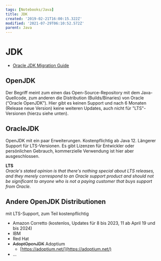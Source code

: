 ```yaml
---
tags: [Notebooks/Java]
title: JDK
created: '2019-02-21T16:00:15.322Z'
modified: '2021-07-29T06:10:52.572Z'
parent: Java
---
```


# JDK
- [Oracle JDK Migration Guide](https://docs.oracle.com/en/java/javase/17/migrate/getting-started.html)

## OpenJDK
Der Begriff meint zum einen das Open-Source-Repository mit dem Java-Quellcode, zum anderen die Distribution (Builds/Binaries) von Oracle (“Oracle OpenJDK”). Hier gibt es keinen Support und nach 6 Monaten (Release neue Version) keine weiteren Updates, auch nicht für "LTS"-Versionen (hierzu siehe unten).

## OracleJDK
OpenJDK mit ein paar Erweiterungen. Kostenpflichtig ab Java 12. Längerer Support für LTS-Versionen. Es gibt Lizenzen für Entwickler oder persönlichen Gebrauch, kommerzielle Verwendung ist hier aber ausgeschlossen.

**LTS**<br/>
*Oracle's stated opinion is that there's nothing special about LTS releases, and they merely correspond to an Oracle support product and should not be significant to anyone who is not a paying customer that buys support from Oracle.*

## Andere OpenJDK Distributionen
mit LTS-Support, zum Teil kostenpflichtig
- Amazon Corretto (kostenlos, Updates für 8 bis 2023, 11 ab April 19 und bis 2024)
- IBM
- Red Hat
- ~~AdoptOpenJDK~~ Adoptium
    - [https://adoptium.net/](https://adoptium.net/)
- ...
